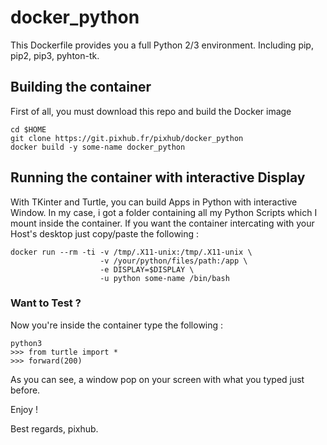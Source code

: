 # docker_python

This Dockerfile provides you a full Python 2/3 environment.
Including pip, pip2, pip3, pyhton-tk.

## Building the container

First of all, you must download this repo and build the Docker image
```
cd $HOME
git clone https://git.pixhub.fr/pixhub/docker_python
docker build -y some-name docker_python
```

## Running the container with interactive Display

With TKinter and Turtle, you can build Apps in Python with interactive Window.
In my case, i got a folder containing all my Python Scripts which I mount inside the container.
If you want the container intercating with your Host's desktop just copy/paste the following :
```
docker run --rm -ti -v /tmp/.X11-unix:/tmp/.X11-unix \
                    -v /your/python/files/path:/app \
                    -e DISPLAY=$DISPLAY \
                    -u python some-name /bin/bash
```

### Want to Test ?

Now you're inside the container type the following :
```
python3
>>> from turtle import *
>>> forward(200)
```

As you can see, a window pop on your screen with what you typed just before.

Enjoy !

Best regards,
pixhub.